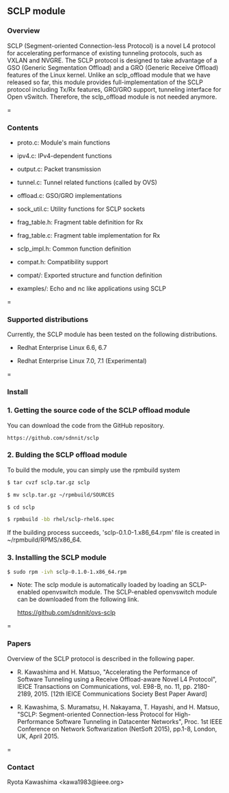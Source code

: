 ## SCLP module


### Overview

SCLP (Segment-oriented Connection-less Protocol) is a novel L4 protocol
for accelerating performance of existing tunneling protocols, such as
VXLAN and NVGRE. The SCLP protocol is designed to take advantage of
a GSO (Generic Segmentation Offload) and a GRO (Generic Receive Offload)
features of the Linux kernel. Unlike an sclp_offload module that we have
released so far, this module provides full-implementation of the SCLP
protocol including Tx/Rx features, GRO/GRO support, tunneling interface
for Open vSwitch. Therefore, the sclp_offload module is not needed anymore.


=
### Contents

* proto.c: Module's main functions

* ipv4.c: IPv4-dependent functions

* output.c:	Packet transmission

* tunnel.c:	Tunnel related functions (called by OVS)

* offload.c: GSO/GRO implementations

* sock_util.c: Utility functions for SCLP sockets

* frag_table.h: Fragment table definition for Rx

* frag_table.c: Fragment table implementation for Rx

* sclp_impl.h: Common function definition

* compat.h: Compatibility support

* compat/: Exported structure and function definition

* examples/: Echo and nc like applications using SCLP


=
### Supported distributions

Currently, the SCLP module has been tested on the following distributions.

 * Redhat Enterprise Linux 6.6, 6.7

 * Redhat Enterprise Linux 7.0, 7.1 (Experimental)


=
### Install

### 1. Getting the source code of the SCLP offload module

You can download the code from the GitHub repository.

    https://github.com/sdnnit/sclp


### 2. Bulding the SCLP offload module

To build the module, you can simply use the rpmbuild system

```sh
$ tar cvzf sclp.tar.gz sclp

$ mv sclp.tar.gz ~/rpmbuild/SOURCES

$ cd sclp

$ rpmbuild -bb rhel/sclp-rhel6.spec
```

If the building process succeeds, 'sclp-0.1.0-1.x86_64.rpm' file is created in ~/rpmbuild/RPMS/x86_64.


### 3. Installing the SCLP module

```sh
$ sudo rpm -ivh sclp-0.1.0-1.x86_64.rpm
```

- Note: The sclp module is automatically loaded by loading an SCLP-enabled openvswitch module.
The SCLP-enabled openvswitch module can be downloaded from the following link.

	https://github.com/sdnnit/ovs-sclp


=
### Papers

Overview of the SCLP protocol is described in the following paper.

* R. Kawashima and H. Matsuo, "Accelerating the Performance of Software
Tunneling using a Receive Offload-aware Novel L4 Protocol", IEICE
Transactions on Communications, vol. E98-B, no. 11, pp. 2180-2189, 2015.
[12th IEICE Communications Society Best Paper Award]

* R. Kawashima, S. Muramatsu, H. Nakayama, T. Hayashi, and H. Matsuo,
"SCLP: Segment-oriented Connection-less Protocol for High-Performance
Software Tunneling in Datacenter Networks", Proc. 1st IEEE Conference on
Network Softwarization (NetSoft 2015), pp.1-8, London, UK, April 2015.


=
### Contact

Ryota Kawashima &lt;kawa1983<span>@</span>ieee.org&gt;
